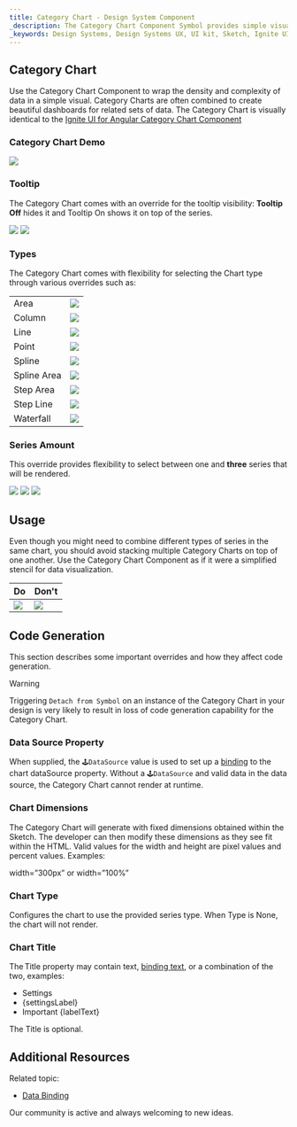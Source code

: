 ```yaml
---
title: Category Chart - Design System Component
_description: The Category Chart Component Symbol provides simple visual representations for dense complex data.
_keywords: Design Systems, Design Systems UX, UI kit, Sketch, Ignite UI for Angular, Sketch to Angular, Sketch to Angular, Angular, Angular Design System, Export code from Sketch, Design Kits for Angular, Sketch HTML, Sketch to HTML, Sketch UI kits
---
```


## Category Chart

Use the Category Chart Component to wrap the density and complexity of data in a simple visual. Category Charts are often combined to create beautiful dashboards for related sets of data. The Category Chart is visually identical to the [Ignite UI for Angular Category Chart Component](https://www.infragistics.com/products/ignite-ui-angular/angular/components/categorychart.html)

### Category Chart Demo

<img src="../images/chart_category_demo.png" srcset="../images/chart_category_demo@2x.png 2x" />

### Tooltip

The Category Chart comes with an override for the tooltip visibility: **Tooltip Off** hides it and Tooltip On shows it on top of the series.

<img src="../images/chart_category_tooltip-off.png" srcset="../images/chart_category_tooltip-off@2x.png 2x" />
<img src="../images/chart_category_tooltip-on.png" srcset="../images/chart_category_tooltip-on@2x.png 2x" />

### Types

The Category Chart comes with flexibility for selecting the Chart type through various overrides such as:

|             |                                                                                                                |
| ----------- | -------------------------------------------------------------------------------------------------------------- |
| Area        | <img src="../images/chart_category_area.png" srcset="../images/chart_category_area@2x.png 2x" />               |
| Column      | <img src="../images/chart_category_column.png" srcset="../images/chart_category_column@2x.png 2x" />           |
| Line        | <img src="../images/chart_category_line.png" srcset="../images/chart_category_line@2x.png 2x" />               |
| Point       | <img src="../images/chart_category_point.png" srcset="../images/chart_category_point@2x.png 2x" />             |
| Spline      | <img src="../images/chart_category_spline.png" srcset="../images/chart_category_spline@2x.png 2x" />           |
| Spline Area | <img src="../images/chart_category_spline-area.png" srcset="../images/chart_category_spline-area@2x.png 2x" /> |
| Step Area   | <img src="../images/chart_category_step-area.png" srcset="../images/chart_category_step-area@2x.png 2x" />     |
| Step Line   | <img src="../images/chart_category_step-line.png" srcset="../images/chart_category_step-line@2x.png 2x" />     |
| Waterfall   | <img src="../images/chart_category_waterfall.png" srcset="../images/chart_category_waterfall@2x.png 2x" />     |

### Series Amount

This override provides flexibility to select between one and **three** series that will be rendered.

<img src="../images/chart_category_one_series.png" srcset="../images/chart_category_one_series@2x.png 2x" />
<img src="../images/chart_category_two_series.png" srcset="../images/chart_category_two_series@2x.png 2x" />
<img src="../images/chart_category_three_series.png" srcset="../images/chart_category_three_series@2x.png 2x" />

## Usage

Even though you might need to combine different types of series in the same chart, you should avoid stacking multiple Category Charts on top of one another. Use the Category Chart Component as if it were a simplified stencil for data visualization.

| Do                                                                                             | Don't                                                                                              |
| ---------------------------------------------------------------------------------------------- | -------------------------------------------------------------------------------------------------- |
| <img src="../images/chart_category_do1.png" srcset="../images/chart_category_do1@2x.png 2x" /> | <img src="../images/chart_category_dont1.png" srcset="../images/chart_category_dont1@2x.png 2x" /> |

## Code Generation

This section describes some important overrides and how they affect code generation.

> [!WARNING]
> Triggering `Detach from Symbol` on an instance of the Category Chart in your design is very likely to result in loss of code generation capability for the Category Chart.

### Data Source Property

When supplied, the `🕹️DataSource` value is used to set up a [binding](../codegen/data-binding.md) to the chart dataSource property. Without a `🕹️DataSource` and valid data in the data source, the Category Chart cannot render at runtime.

### Chart Dimensions

The Category Chart will generate with fixed dimensions obtained within the Sketch. The developer can then modify these dimensions as they see fit within the HTML. Valid values for the width and height are pixel values and percent values. Examples:

width=”300px” or width=”100%”

### Chart Type

Configures the chart to use the provided series type. When Type is None, the chart will not render.

### Chart Title

The Title property may contain text, [binding text](../codegen/data-binding.md), or a combination of the two, examples:

- Settings
- {settingsLabel}
- Important {labelText}

The Title is optional.

## Additional Resources

Related topic:

- [Data Binding](../codegen/data-binding.md)
  <div class="divider--half"></div>

Our community is active and always welcoming to new ideas.


